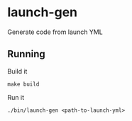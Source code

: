 # launch-gen

Generate code from launch YML

## Running

Build it

```
make build
```

Run it

```
./bin/launch-gen <path-to-launch-yml>
```
